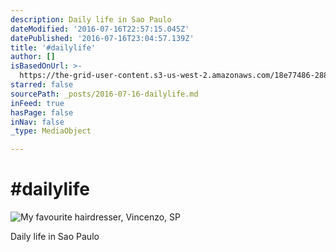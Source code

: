 ```yaml
---
description: Daily life in Sao Paulo
dateModified: '2016-07-16T22:57:15.045Z'
datePublished: '2016-07-16T23:04:57.139Z'
title: '#dailylife'
author: []
isBasedOnUrl: >-
  https://the-grid-user-content.s3-us-west-2.amazonaws.com/18e77486-2889-4f07-abd4-d95962bc70fb.png
starred: false
sourcePath: _posts/2016-07-16-dailylife.md
inFeed: true
hasPage: false
inNav: false
_type: MediaObject

---
```

# \#dailylife
![My favourite hairdresser, Vincenzo, SP](https://imgflo.herokuapp.com/graph/vahj1ThiexotieMo/e4dce047d9fec8ad17de8ef20d66c95f/croprotate.png?cropheight=1366&cropwidth=2048&degrees=0&input=https%3A%2F%2Fthe-grid-user-content.s3-us-west-2.amazonaws.com%2F72d96bfc-9938-47e6-97de-b4953f719179.png&x=0&y=0)

Daily life in Sao Paulo